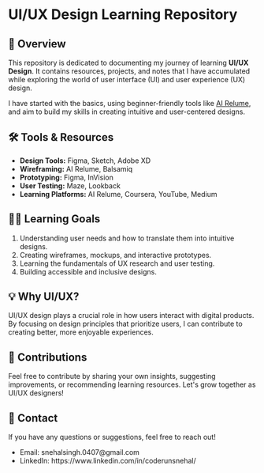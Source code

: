 <h1>UI/UX Design Learning Repository</h1>
<h2>📖 Overview</h2>
    <p>
        This repository is dedicated to documenting my journey of learning <strong>UI/UX Design</strong>. 
        It contains resources, projects, and notes that I have accumulated while exploring the world of 
        user interface (UI) and user experience (UX) design.
    </p>
    <p>
        I have started with the basics, using beginner-friendly tools like 
        <a href="https://www.relume.io/" target="_blank">AI Relume</a>, and aim to build my skills in creating 
        intuitive and user-centered designs.
    </p>
<h2>🛠 Tools & Resources</h2>
    <ul>
        <li><strong>Design Tools:</strong> Figma, Sketch, Adobe XD</li>
        <li><strong>Wireframing:</strong> AI Relume, Balsamiq</li>
        <li><strong>Prototyping:</strong> Figma, InVision</li>
        <li><strong>User Testing:</strong> Maze, Lookback</li>
        <li><strong>Learning Platforms:</strong> AI Relume, Coursera, YouTube, Medium</li>
    </ul>
<!--  <h2>📁 Repository Structure</h2>
    <pre>
├── wireframes/            # Wireframe designs and sketches
├── prototypes/            # Low-fidelity and high-fidelity prototypes
├── case-studies/          # Case studies of user experiences
├── resources/             # Useful UI/UX design links, articles, and tutorials
└── notes/                 # Personal notes and insights from my learning
    </pre> -->
 <!-- <h2>🚀 Projects</h2>
    <ul>
        <li><strong>Project 1:</strong> [Project Name]<br>
        Description: (e.g., redesign of a landing page, app interface, etc.)</li>
        <li><strong>Project 2:</strong> [Project Name]<br>
        Description: (e.g., mobile-first design for an e-commerce app, etc.)</li>
    </ul> -->
   
   <h2>👨‍🎓 Learning Goals</h2>
    <ol>
        <li>Understanding user needs and how to translate them into intuitive designs.</li>
        <li>Creating wireframes, mockups, and interactive prototypes.</li>
        <li>Learning the fundamentals of UX research and user testing.</li>
        <li>Building accessible and inclusive designs.</li>
    </ol>

  <h2>💡 Why UI/UX?</h2>
    <p>
        UI/UX design plays a crucial role in how users interact with digital products. By focusing on design principles 
        that prioritize users, I can contribute to creating better, more enjoyable experiences.
    </p>

  <h2>🤝 Contributions</h2>
    <p>
        Feel free to contribute by sharing your own insights, suggesting improvements, or recommending learning resources. 
        Let's grow together as UI/UX designers!
    </p>

   <h2>📧 Contact</h2>
    <p>
        If you have any questions or suggestions, feel free to reach out!
    </p>
    <ul>
        <li>Email: snehalsingh.0407@gmail.com</li>
        <li>LinkedIn: https://www.linkedin.com/in/coderunsnehal/ </li>
    </ul>
